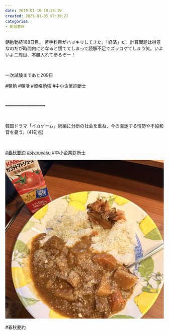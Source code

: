 ```yaml
---
date: 2025-01-10 10:28:19
created: 2025-01-05 07:30:27
categories:
- 朝勉春秋
---
```


朝勉勤続168日目。 苦手科目がハッキリしてきた。「経済」だ。計算問題は得意なのだが時間内にとなると慌ててしまって読解不足でズッコケてしまう笑。いよいよ二周目、本腰入れて参るぞー！

<br>

一次試験まであと209日

#朝勉 #朝活 #資格勉強 #中小企業診断士

<br>

━━━━━━━━━━━━━━━

<br>

韓国ドラマ「イカゲーム」続編に分断の社会を重ね、今の混迷する情勢や不協和音を憂う。(41句点)

<br>

[#春秋要約](https://x.com/hashtag/%E6%98%A5%E7%A7%8B%E8%A6%81%E7%B4%84?src=hashtag_click) [#sjyouyaku](https://x.com/hashtag/sjyouyaku?src=hashtag_click) #中小企業診断士

  

![](Files/Gge77ola8AU__pU.jpg)  

#春秋要約